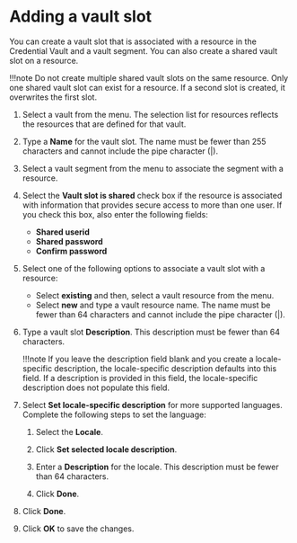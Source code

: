 # Adding a vault slot

You can create a vault slot that is associated with a resource in the Credential Vault and a vault segment. You can also create a shared vault slot on a resource.

!!!note
    Do not create multiple shared vault slots on the same resource. Only one shared vault slot can exist for a resource. If a second slot is created, it overwrites the first slot.

1.  Select a vault from the menu. The selection list for resources reflects the resources that are defined for that vault.

2.  Type a **Name** for the vault slot. The name must be fewer than 255 characters and cannot include the pipe character (|).

3.  Select a vault segment from the menu to associate the segment with a resource.

4.  Select the **Vault slot is shared** check box if the resource is associated with information that provides secure access to more than one user. If you check this box, also enter the following fields:

    -   **Shared userid**
    -   **Shared password**
    -   **Confirm password**

5.  Select one of the following options to associate a vault slot with a resource:

    -   Select **existing** and then, select a vault resource from the menu.
    -   Select **new** and type a vault resource name. The name must be fewer than 64 characters and cannot include the pipe character (|).
    
6.  Type a vault slot **Description**. This description must be fewer than 64 characters.

    !!!note
        If you leave the description field blank and you create a locale-specific description, the locale-specific description defaults into this field. If a description is provided in this field, the locale-specific description does not populate this field.

7.  Select **Set locale-specific description** for more supported languages. Complete the following steps to set the language:

    1.  Select the **Locale**.

    2.  Click **Set selected locale description**.

    3.  Enter a **Description** for the locale. This description must be fewer than 64 characters.

    4.  Click **Done**.

8.  Click **Done**.

9.  Click **OK** to save the changes.


